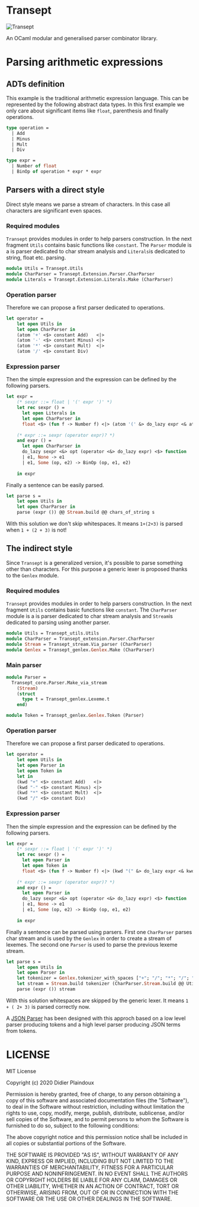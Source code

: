 # Transept

![Transept](https://github.com/d-plaindoux/transept/workflows/Transept/badge.svg)

An OCaml modular and generalised parser combinator library.

# Parsing arithmetic expressions

## ADTs definition

This example is the traditional arithmetic expression language. This can be represented by the following abstract data 
types.
In this first example we only care about significant items like `float`, parenthesis and finally operations. 

```ocaml
type operation =
  | Add
  | Minus
  | Mult
  | Div

type expr =
  | Number of float
  | BinOp of operation * expr * expr
```

## Parsers with a direct style 

Direct style means we parse a stream of characters. In this case all characters are significant even spaces. 

### Required modules

`Transept` provides modules in order to help parsers construction. In the next fragment `Utils` contains basic functions 
like `constant`. The `Parser` module is a is parser dedicated to char stream analysis and `Literals`is dedicated to string, 
float etc. parsing. 

```ocaml
module Utils = Transept.Utils
module CharParser = Transept.Extension.Parser.CharParser
module Literals = Transept.Extension.Literals.Make (CharParser)
```

### Operation parser

Therefore we can propose a first parser dedicated to operations. 

```ocaml
let operator = 
    let open Utils in
    let open CharParser in
    (atom '+' <$> constant Add)   <|>
    (atom '-' <$> constant Minus) <|>
    (atom '*' <$> constant Mult)  <|>
    (atom '/' <$> constant Div)
```

### Expression parser

Then the simple expression and the expression can be defined by the following parsers.
     
```ocaml
let expr = 
    (* sexpr ::= float | '(' expr ')' *)
    let rec sexpr () =
      let open Literals in
      let open CharParser in
      float <$> (fun f -> Number f) <|> (atom '(' &> do_lazy expr <& atom ')')
    
    (* expr ::= sexpr (operator expr)? *)
    and expr () =
      let open CharParser in
      do_lazy sexpr <&> opt (operator <&> do_lazy expr) <$> function
      | e1, None -> e1
      | e1, Some (op, e2) -> BinOp (op, e1, e2)
    
    in expr
```

Finally a sentence can be easily parsed.

```ocaml
let parse s =
    let open Utils in
    let open CharParser in
    parse (expr ()) @@ Stream.build @@ chars_of_string s
```

With this solution we don't skip whitespaces. It means `1+(2+3)` is parsed when `1 + (2 + 3)` is not!  

## The indirect style

Since `Transept` is a generalized version, it's possible to parse something other than characters. For this purpose a 
generic lexer is proposed thanks to the `Genlex` module. 

### Required modules

`Transept` provides modules in order to help parsers construction. In the next fragment `Utils` contains basic functions 
like `constant`. The `CharParser` module is a is parser dedicated to char stream analysis and `Stream`is dedicated to 
parsing using another parser.

```ocaml
module Utils = Transept_utils.Utils
module CharParser = Transept_extension.Parser.CharParser
module Stream = Transept_stream.Via_parser (CharParser)
module Genlex = Transept_genlex.Genlex.Make (CharParser)
```

### Main parser

```ocaml
module Parser =
  Transept_core.Parser.Make_via_stream
    (Stream)
    (struct
      type t = Transept_genlex.Lexeme.t
    end)

module Token = Transept_genlex.Genlex.Token (Parser) 
```


### Operation parser

Therefore we can propose a first parser dedicated to operations. 

```ocaml
let operator = 
    let open Utils in
    let open Parser in
    let open Token in
    let in
    (kwd "+" <$> constant Add)   <|>
    (kwd "-" <$> constant Minus) <|>
    (kwd "*" <$> constant Mult)  <|>
    (kwd "/" <$> constant Div)
```

### Expression parser

Then the simple expression and the expression can be defined by the following parsers.
     
```ocaml
let expr = 
    (* sexpr ::= float | '(' expr ')' *)
    let rec sexpr () =
      let open Parser in
      let open Token in
      float <$> (fun f -> Number f) <|> (kwd "(" &> do_lazy expr <& kwd ")")
    
    (* expr ::= sexpr (operator expr)? *)
    and expr () =
      let open Parser in
      do_lazy sexpr <&> opt (operator <&> do_lazy expr) <$> function
      | e1, None -> e1
      | e1, Some (op, e2) -> BinOp (op, e1, e2)
    
    in expr
```

Finally a sentence can be parsed using parsers. First one `CharParser` parses char stream and is used by the `Genlex` in order to create a stream
of lexemes. The second one `Parser` is used to parse the previous lexeme stream.

```ocaml
let parse s =
    let open Utils in
    let open Parser in
    let tokenizer = Genlex.tokenizer_with_spaces ["+"; "/"; "*"; "/"; "("; ")"] in
    let stream = Stream.build tokenizer (CharParser.Stream.build @@ Utils.chars_of_string s) in
    parse (expr ()) stream
```

With this solution whitespaces are skipped by the generic lexer. It means `1 + ( 2+ 3)` is parsed correctly now.  

A [JSON Parser](https://github.com/d-plaindoux/transept/blob/master/lib/transept_json/json_parser.ml) has been designed with this approch based on a low level parser producing tokens and a high level parser producing JSON terms from tokens.

# LICENSE 

MIT License

Copyright (c) 2020 Didier Plaindoux

Permission is hereby granted, free of charge, to any person obtaining a copy
of this software and associated documentation files (the "Software"), to deal
in the Software without restriction, including without limitation the rights
to use, copy, modify, merge, publish, distribute, sublicense, and/or sell
copies of the Software, and to permit persons to whom the Software is
furnished to do so, subject to the following conditions:

The above copyright notice and this permission notice shall be included in all
copies or substantial portions of the Software.

THE SOFTWARE IS PROVIDED "AS IS", WITHOUT WARRANTY OF ANY KIND, EXPRESS OR
IMPLIED, INCLUDING BUT NOT LIMITED TO THE WARRANTIES OF MERCHANTABILITY,
FITNESS FOR A PARTICULAR PURPOSE AND NONINFRINGEMENT. IN NO EVENT SHALL THE
AUTHORS OR COPYRIGHT HOLDERS BE LIABLE FOR ANY CLAIM, DAMAGES OR OTHER
LIABILITY, WHETHER IN AN ACTION OF CONTRACT, TORT OR OTHERWISE, ARISING FROM,
OUT OF OR IN CONNECTION WITH THE SOFTWARE OR THE USE OR OTHER DEALINGS IN THE
SOFTWARE.
